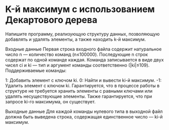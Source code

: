 # K-й максимум с использованием Декартового дерева
Напишите программу, реализующую структуру данных, позволяющую добавлять и удалять элементы, а также находить k-й максимум.

Входные данные
Первая строка входного файла содержит натуральное число n — количество команд (n≤100000). Последующие n строк содержат по одной команде каждая. Команда записывается в виде двух чисел ci и ki — тип и аргумент команды соответственно (|ki|≤109). Поддерживаемые команды:

 1: Добавить элемент с ключом ki.
 0: Найти и вывести ki-й максимум.
-1: Удалить элемент с ключом ki.
Гарантируется, что в процессе работы в структуре не требуется хранить элементы с равными ключами или удалять несуществующие элементы. Также гарантируется, что при запросе ki-го максимума, он существует.

Выходные данные
Для каждой команды нулевого типа в выходной файл должна быть выведена строка, содержащая единственное число — ki-й максимум.
